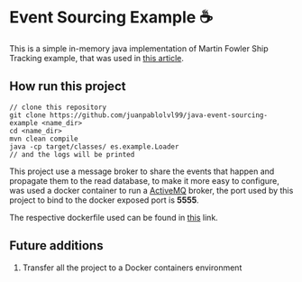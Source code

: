 # Event Sourcing Example :coffee:

This is a simple in-memory java implementation of Martin Fowler Ship Tracking example, that was used in [this article](https://martinfowler.com/eaaDev/EventSourcing.html).

## How run this project

```
// clone this repository
git clone https://github.com/juanpablolvl99/java-event-sourcing-example <name_dir>
cd <name_dir>
mvn clean compile
java -cp target/classes/ es.example.Loader
// and the logs will be printed
```

This project use a message broker to share the events that happen and propagate them to the read database, to make it more easy to configure, was used a docker container to run a [ActiveMQ](http://activemq.apache.org/) broker, the port used by this project to bind to the docker exposed port is **5555**. 

The respective dockerfile used can be found in [this](https://github.com/juanpablolvl99/alpine-activemq-dockerfile) link.


## Future additions

1. Transfer all the project to a Docker containers environment
